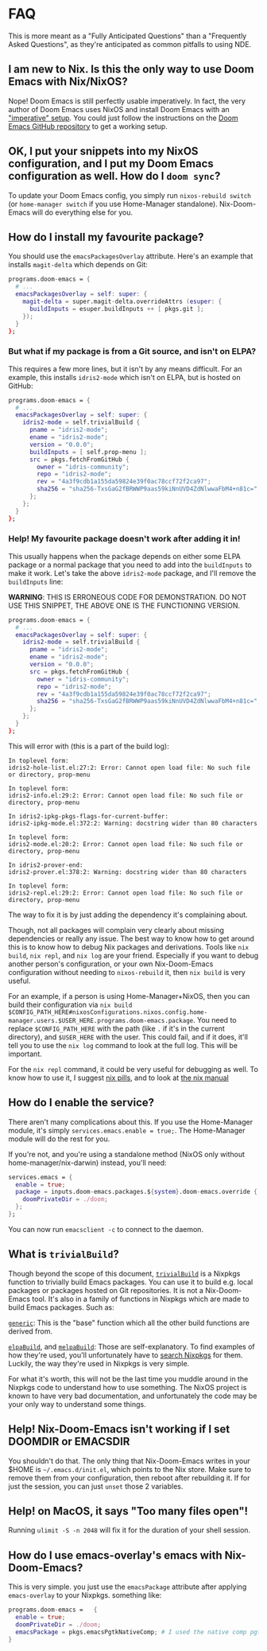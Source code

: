 # FAQ
This is more meant as a "Fully Anticipated Questions" than a "Frequently Asked Questions", as they're anticipated as common pitfalls to using NDE.

## I am new to Nix. Is this the only way to use Doom Emacs with Nix/NixOS?

Nope! Doom Emacs is still perfectly usable imperatively. In fact, the very author of Doom Emacs uses NixOS and install Doom Emacs with an ["imperative" setup](https://github.com/hlissner/dotfiles/blob/master/modules/editors/emacs.nix). You could just follow the instructions on the [Doom Emacs GitHub repository](https://github.com/doomemacs/doomemacs) to get a working setup.

## OK, I put your snippets into my NixOS configuration, and I put my Doom Emacs configuration as well. How do I `doom sync`?

To update your Doom Emacs config, you simply run `nixos-rebuild switch` (or `home-manager switch` if you use Home-Manager standalone). Nix-Doom-Emacs will do everything else for you.

## How do I install my favourite package?

You should use the `emacsPackagesOverlay` attribute. Here's an example that installs `magit-delta` which depends on Git:

```nix
programs.doom-emacs = {
  # ...
  emacsPackagesOverlay = self: super: {
    magit-delta = super.magit-delta.overrideAttrs (esuper: {
      buildInputs = esuper.buildInputs ++ [ pkgs.git ];
    });
  }
};
```

### But what if my package is from a Git source, and isn't on ELPA?

This requires a few more lines, but it isn't by any means difficult. For an example, this installs `idris2-mode` which isn't on ELPA, but is hosted on GitHub:

```nix
programs.doom-emacs = {
  # ...
  emacsPackagesOverlay = self: super: {
    idris2-mode = self.trivialBuild {
      pname = "idris2-mode";
      ename = "idris2-mode";
      version = "0.0.0";
      buildInputs = [ self.prop-menu ];
      src = pkgs.fetchFromGitHub {
        owner = "idris-community";
        repo = "idris2-mode";
        rev = "4a3f9cdb1a155da59824e39f0ac78ccf72f2ca97";
        sha256 = "sha256-TxsGaG2fBRWWP9aas59kiNnUVD4ZdNlwwaFbM4+n81c=";
      };
    };
  }
};
```

### Help! My favourite package doesn't work after adding it in!

This usually happens when the package depends on either some ELPA package or a normal package that you need to add into the `buildInputs` to make it work. 
Let's take the above `idris2-mode` package, and I'll remove the `buildInputs` line:

**WARNING**: THIS IS ERRONEOUS CODE FOR DEMONSTRATION. DO NOT USE THIS SNIPPET, THE ABOVE ONE IS THE FUNCTIONING VERSION.
```nix
programs.doom-emacs = {
  # ...
  emacsPackagesOverlay = self: super: {
    idris2-mode = self.trivialBuild {
      pname = "idris2-mode";
      ename = "idris2-mode";
      version = "0.0.0";
      src = pkgs.fetchFromGitHub {
        owner = "idris-community";
        repo = "idris2-mode";
        rev = "4a3f9cdb1a155da59824e39f0ac78ccf72f2ca97";
        sha256 = "sha256-TxsGaG2fBRWWP9aas59kiNnUVD4ZdNlwwaFbM4+n81c=";
      };
    };
  }
};
```

This will error with (this is a part of the build log):

```
In toplevel form:
idris2-hole-list.el:27:2: Error: Cannot open load file: No such file or directory, prop-menu

In toplevel form:
idris2-info.el:29:2: Error: Cannot open load file: No such file or directory, prop-menu

In idris2-ipkg-pkgs-flags-for-current-buffer:
idris2-ipkg-mode.el:372:2: Warning: docstring wider than 80 characters

In toplevel form:
idris2-mode.el:20:2: Error: Cannot open load file: No such file or directory, prop-menu

In idris2-prover-end:
idris2-prover.el:378:2: Warning: docstring wider than 80 characters

In toplevel form:
idris2-repl.el:29:2: Error: Cannot open load file: No such file or directory, prop-menu
```

The way to fix it is by just adding the dependency it's complaining about.

Though, not all packages will complain very clearly about missing dependencies or really any issue. The best way to know how to get around this is to know how to debug Nix packages and derivations. Tools like `nix build`, `nix repl`, and `nix log` are your friend. Especially if you want to debug another person's configuration, or your own Nix-Doom-Emacs configuration without needing to `nixos-rebuild` it, then `nix build` is very useful.

For an example, if a person is using Home-Manager+NixOS, then you can build their configuration via `nix build $CONFIG_PATH_HERE#nixosConfigurations.nixos.config.home-manager.users.$USER_HERE.programs.doom-emacs.package`. You need to replace `$CONFIG_PATH_HERE` with the path (like `.` if it's in the current directory), and `$USER_HERE` with the user. This could fail, and if it does, it'll tell you to use the `nix log` command to look at the full log. This will be important.

For the `nix repl` command, it could be very useful for debugging as well. To know how to use it, I suggest [nix pills](https://nixos.org/guides/nix-pills/index.html), and to look at [the nix manual](https://nixos.org/manual/nix/stable/command-ref/new-cli/nix3-repl.html)

## How do I enable the service?

There aren't many complications about this. If you use the Home-Manager module, it's simply `services.emacs.enable = true;`. The Home-Manager module will do the rest for you.

If you're not, and you're using a standalone method (NixOS only without home-manager/nix-darwin) instead, you'll need:

```nix
services.emacs = {
  enable = true;
  package = inputs.doom-emacs.packages.${system}.doom-emacs.override {
    doomPrivateDir = ./doom;
  };
};
```

You can now run `emacsclient -c` to connect to the daemon.

## What is `trivialBuild`?

Though beyond the scope of this document, [`trivialBuild`](https://github.com/NixOS/nixpkgs/blob/master/pkgs/build-support/emacs/trivial.nix) is a Nixpkgs function to trivially build Emacs packages. You can use it to build e.g. local packages or packages hosted on Git repositories. It is not a Nix-Doom-Emacs tool. It's also in a family of functions in Nixpkgs which are made to build Emacs packages. Such as:

[`generic`](https://github.com/NixOS/nixpkgs/blob/master/pkgs/build-support/emacs/generic.nix): This is the "base" function which all the other build functions are derived from.

[`elpaBuild`](https://github.com/NixOS/nixpkgs/blob/master/pkgs/build-support/emacs/elpa.nix), and [`melpaBuild`](https://github.com/NixOS/nixpkgs/blob/master/pkgs/build-support/emacs/elpa.nix): Those are self-explanatory. To find examples of how they're used, you'll unfortunately have to [search Nixpkgs](https://github.com/NixOS/nixpkgs/search) for them. Luckily, the way they're used in Nixpkgs is very simple.

For what it's worth, this will not be the last time you muddle around in the Nixpkgs code to understand how to use something. The NixOS project is known to have very bad documentation, and unfortunately the code may be your only way to understand some things.

## Help! Nix-Doom-Emacs isn't working if I set DOOMDIR or EMACSDIR

You shouldn't do that. The only thing that Nix-Doom-Emacs writes in your $HOME is `~/.emacs.d/init.el`, which points to the Nix store. Make sure to remove them from your configuration, then reboot after rebuilding it. If for just the session, you can just `unset` those 2 variables.

## Help! on MacOS, it says "Too many files open"!

Running `ulimit -S -n 2048` will fix it for the duration of your shell session.

## How do I use emacs-overlay's emacs with Nix-Doom-Emacs?

This is very simple. you just use the `emacsPackage` attribute after applying `emacs-overlay` to your Nixpkgs. something like:

```nix
programs.doom-emacs =   {
  enable = true;
  doomPrivateDir = ./doom;
  emacsPackage = pkgs.emacsPgtkNativeComp; # I used the native comp pgtk as an example
}
```

